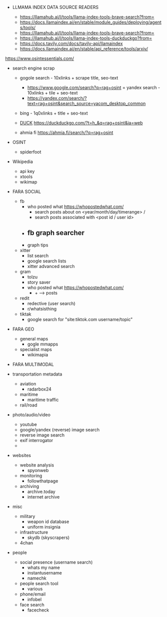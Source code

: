 - LLMAMA INDEX DATA SOURCE READERS

    - https://llamahub.ai/l/tools/llama-index-tools-brave-search?from=
    - https://docs.llamaindex.ai/en/stable/module_guides/deploying/agents/tools/
    - https://llamahub.ai/l/tools/llama-index-tools-brave-search?from=
    - https://llamahub.ai/l/tools/llama-index-tools-duckduckgo?from=
    - https://docs.tavily.com/docs/tavily-api/llamaindex
    - https://docs.llamaindex.ai/en/stable/api_reference/tools/arxiv/



https://www.osintessentials.com/

- search engine scrap
    - gogole search - 10xlinks + scrape title, seo-text
        - https://www.google.com/search?q=rag+osint
    = yandex search - 10xlinks + tile + seo-text
        - https://yandex.com/search/?text=rag+osint&search_source=yacom_desktop_common
    - bing - 1q0xlinks + title + seo-text
    - [DUCK](https://duckduckgo.com/) https://duckduckgo.com/?t=h_&q=rag+osint&ia=web

    - ahmia fi    https://ahmia.fi/search/?q=rag+osint

- OSINT
    - spiderfoot

- Wikipedia
    - api key
    - xtools
    - wikimap





- FARA SOCIAL
    - fb
        - who posted what https://whopostedwhat.com/
            - search posts about <keyword> on <year/month/day/timerange> / <location id>
            - search posts associated with <post id / user id>
        - fb graph searcher
            - 
        - graph tips 
    - xitter
        - list search
        - google search lists
        - xitter advanced search
    - gram
        - tolzu
        - story saver
        - who posted what https://whopostedwhat.com/
            - <instagram url of locatoin> + <day> --> posts 
    - redit
        - redective (user search)
        - r/whatsisthing
    - tiktak
        - google search for "site:tiktok.com username/topic"


- FARA GEO
    - general maps
        - gogle mmapps
    - specialist maps
        - wikimapia

- FARA MULTIMODAL


- transportation metadata
    - aviation
        - radarbox24
    - maritime
        - maritime traffic
    - rail/road

- photo/audio/video
    - youtube
    - google/yandex (reverse) image search
    - reverse image search
    - exif interrogator
    - 

- websites
    - website analysis
        - spyonweb
    - monitoring
        - followthatpage
    - archiving
        - archive.today
        - internet archive

- misc
    - military
        - weapon id database
        - uniform insignia
    - infrastructure
        - skydb (skyscrapers)
    - 4chan


- people
    - social presence (username search)
        - whats my name 
        - instantusername
        - namechk
    - people search tool
        - various
    - phone/email
        - infobel
    - face search
        - facecheck